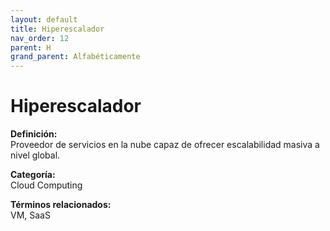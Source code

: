 ```yaml
---
layout: default
title: Hiperescalador
nav_order: 12
parent: H
grand_parent: Alfabéticamente
---
```


# Hiperescalador

**Definición:**  
Proveedor de servicios en la nube capaz de ofrecer escalabilidad masiva a nivel global.

**Categoría:**  
Cloud Computing  

  


**Términos relacionados:**  
VM, SaaS
